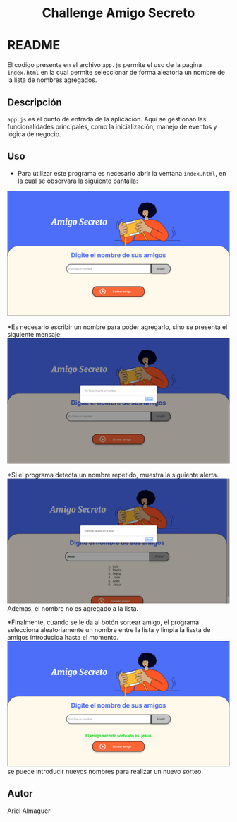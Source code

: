 <h1 align="center"> Challenge Amigo Secreto </h1>

# README

El codigo presente en el archivo `app.js` permite el uso de la pagina `index.html` en la cual permite seleccionar  de forma aleatoria un nombre de la lista de nombres agregados.

## Descripción

`app.js` es el punto de entrada de la aplicación. Aquí se gestionan las funcionalidades principales, como la inicialización, manejo de eventos y lógica de negocio.

## Uso

* Para utilizar este programa es necesario abrir la ventana `index.html`, en la cual se observara la siguiente pantalla:
<img src="assets/pantallaPrincipal.png">

*Es necesario escribir un nombre para poder agregarlo, sino se presenta el siguiente mensaje:
<img src="assets/capture-un-nombre.png">

*Si el programa detecta un nombre repetido, muestra la siguiente alerta.
<img src="assets/Amigo-repetido.png">
Ademas, el nombre no es agregado a la lista.

*Finalmente, cuando se le da al botón sortear amigo, el programa selecciona aleatoriamente un nombre entre la lista y limpia la lissta de amigos introducida hasta el momento.
<img src="assets/Sorteo.png">
se puede introducir nuevos nombres para realizar un nuevo sorteo.

## Autor

Ariel Almaguer
